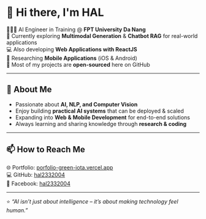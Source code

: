 # 👋 Hi there, I'm HAL  

👨🏼‍💻 AI Engineer in Training @ **FPT University Da Nang**  
🔭 Currently exploring **Multimodal Generation** & **Chatbot RAG** for real-world applications  
💻 Also developing **Web Applications with ReactJS**  
📱 Researching **Mobile Applications** (iOS & Android)  
🚀 Most of my projects are **open-sourced** here on GitHub  

---

## 🌱 About Me  
- Passionate about **AI, NLP, and Computer Vision**  
- Enjoy building **practical AI systems** that can be deployed & scaled  
- Expanding into **Web & Mobile Development** for end-to-end solutions  
- Always learning and sharing knowledge through **research & coding**
  
---

## 📫 How to Reach Me  
🌐 Portfolio: [porfolio-green-iota.vercel.app](https://porfolio-green-iota.vercel.app/)  
💻 GitHub: [hal2332004](https://github.com/hal2332004)  
📘 Facebook: [hal2332004](https://www.facebook.com/hal2332004/)  

---

⭐️ *“AI isn’t just about intelligence – it’s about making technology feel human.”*  
